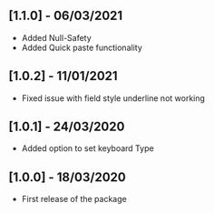 ## [1.1.0] - 06/03/2021

* Added Null-Safety
* Added Quick paste functionality

## [1.0.2] - 11/01/2021

* Fixed issue with field style underline not working

## [1.0.1] - 24/03/2020

* Added option to set keyboard Type


## [1.0.0] - 18/03/2020

* First release of the package
